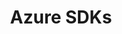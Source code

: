 ---
layout: default
title: Azure SDKs
developer: KhulnaSoft
logo: azure-sdk-logo.svg
projectUrl: https://github.com/azure/azure-sdk
description: The Azure SDKs are a set of libraries focused on ensuring that developers around the world have a first-class experience leveraging Azure services in their applications.
linkText: Visit the Azure SDK page
---